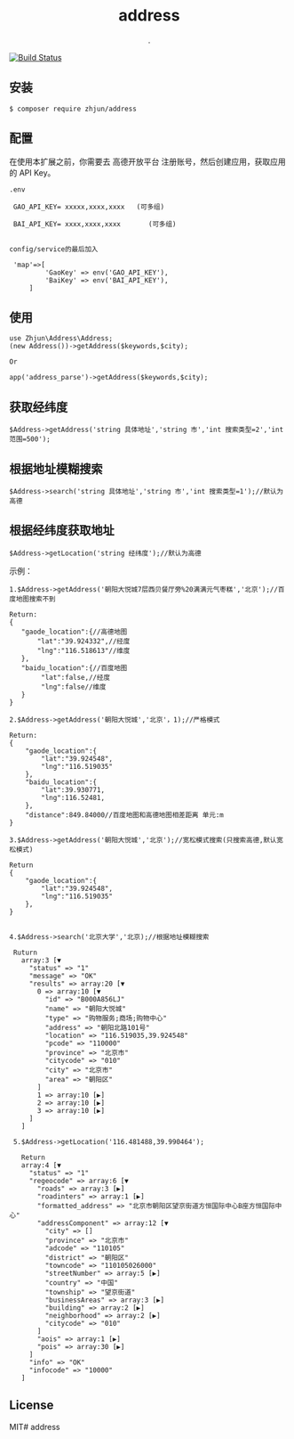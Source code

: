 <h1 align="center"> address </h1>

<p align="center"> .</p>


[![Build Status](https://travis-ci.org/overtrue/weather.svg?branch=master)](https://travis-ci.org/overtrue/weather)

## 安装

```shell
$ composer require zhjun/address
```
## 配置
在使用本扩展之前，你需要去 高德开放平台 注册账号，然后创建应用，获取应用的 API Key。

    .env
  
     GAO_API_KEY= xxxxx,xxxx,xxxx   (可多组)

     BAI_API_KEY= xxxx,xxxx,xxxx       (可多组)
     
     
    config/service的最后加入
     
     'map'=>[
             'GaoKey' => env('GAO_API_KEY'),
             'BaiKey' => env('BAI_API_KEY'),
         ]
  

## 使用

    use Zhjun\Address\Address;
    (new Address())->getAddress($keywords,$city);
    
    Or

    app('address_parse')->getAddress($keywords,$city);
 



## 获取经纬度
    
    $Address->getAddress('string 具体地址','string 市','int 搜索类型=2','int 范围=500');
    
## 根据地址模糊搜索

    $Address->search('string 具体地址','string 市','int 搜索类型=1');//默认为高德

## 根据经纬度获取地址

    $Address->getLocation('string 经纬度');//默认为高德

示例：

    1.$Address->getAddress('朝阳大悦城7层西贝餐厅旁%20满满元气枣糕','北京');//百度地图搜索不到
    
    Return:
    {
       "gaode_location":{//高德地图
           "lat":"39.924332",//经度
           "lng":"116.518613"//维度
       },
       "baidu_location":{//百度地图
            "lat":false,//经度
            "lng":false//维度
       }
    }
    
    2.$Address->getAddress('朝阳大悦城','北京'，1);//严格模式
    
    Return:
    {
        "gaode_location":{
            "lat":"39.924548",
            "lng":"116.519035"
        },
        "baidu_location":{
            "lat":39.930771,
            "lng":116.52481,
        },
        "distance":849.84000//百度地图和高德地图相差距离 单元:m
    }
    
    3.$Address->getAddress('朝阳大悦城','北京');//宽松模式搜索(只搜索高德,默认宽松模式)
    
    Return
    {
        "gaode_location":{
            "lat":"39.924548",
            "lng":"116.519035"
        },
    }
    
    
    4.$Address->search('北京大学','北京);//根据地址模糊搜索
     
     Ruturn
       array:3 [▼
         "status" => "1"
         "message" => "OK"
         "results" => array:20 [▼
           0 => array:10 [▼
             "id" => "B000A856LJ"
             "name" => "朝阳大悦城"
             "type" => "购物服务;商场;购物中心"
             "address" => "朝阳北路101号"
             "location" => "116.519035,39.924548"
             "pcode" => "110000"
             "province" => "北京市"
             "citycode" => "010"
             "city" => "北京市"
             "area" => "朝阳区"
           ]
           1 => array:10 [▶]
           2 => array:10 [▶]
           3 => array:10 [▶]
         ]
       ]
        
     5.$Address->getLocation('116.481488,39.990464');
     
       Return
       array:4 [▼
         "status" => "1"
         "regeocode" => array:6 [▼
           "roads" => array:3 [▶]
           "roadinters" => array:1 [▶]
           "formatted_address" => "北京市朝阳区望京街道方恒国际中心B座方恒国际中心"
           "addressComponent" => array:12 [▼
             "city" => []
             "province" => "北京市"
             "adcode" => "110105"
             "district" => "朝阳区"
             "towncode" => "110105026000"
             "streetNumber" => array:5 [▶]
             "country" => "中国"
             "township" => "望京街道"
             "businessAreas" => array:3 [▶]
             "building" => array:2 [▶]
             "neighborhood" => array:2 [▶]
             "citycode" => "010"
           ]
           "aois" => array:1 [▶]
           "pois" => array:30 [▶]
         ]
         "info" => "OK"
         "infocode" => "10000"
       ]
    
    

## License

MIT# address
